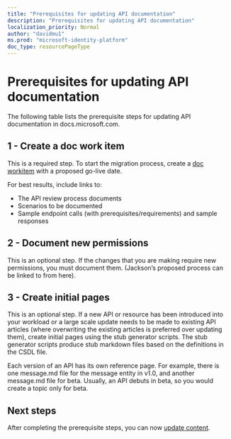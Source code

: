 ```yaml
---
title: "Prerequisites for updating API documentation"
description: "Prerequisites for updating API documentation"
localization_priority: Normal
author: "davidmu1"
ms.prod: "microsoft-identity-platform"
doc_type: resourcePageType
---
```


# Prerequisites for updating API documentation

The following table lists the prerequisite steps for updating API documentation in docs.microsoft.com.

## 1 - Create a doc work item

This is a required step. To start the migration process, create a [doc workitem](https://identitydivision.visualstudio.com/Technical%20Content/_workitems/create/Product%20Backlog%20Item?templateId=09046396-030b-451d-842b-9b0d931f50dc&ownerId=7eda0824-7eb2-4194-8319-b15a79747b34) with a proposed go-live date.

For best results, include links to:

- The API review process documents
- Scenarios to be documented
- Sample endpoint calls (with prerequisites/requirements) and sample responses

## 2 - Document new permissions

This is an optional step. If the changes that you are making require new permissions, you must document them. (Jackson’s proposed process can be linked to from here).

## 3 - Create initial pages

This is an optional step. If a new API or resource has been introduced into your workload or a large scale update needs to be made to existing API articles (where overwriting the existing articles is preferred over updating them), create initial pages using the stub generator scripts. The stub generator scripts produce stub markdown files based on the definitions in the CSDL file.

Each version of an API has its own reference page. For example, there is one message.md file for the message entity in v1.0, and another message.md file for beta. Usually, an API debuts in beta, so you would create a topic only for beta.

## Next steps

After completing the prerequisite steps, you can now [update content](graph-update-content.md).
